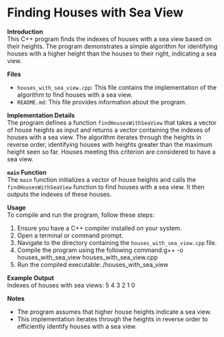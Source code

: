# Finding Houses with Sea View

**Introduction**  
This C++ program finds the indexes of houses with a sea view based on their heights. The program demonstrates a simple algorithm for identifying houses with a higher height than the houses to their right, indicating a sea view.

**Files**  
- `houses_with_sea_view.cpp`: This file contains the implementation of the algorithm to find houses with a sea view.
- `README.md`: This file provides information about the program.

**Implementation Details**  
The program defines a function `findHousesWithSeaView` that takes a vector of house heights as input and returns a vector containing the indexes of houses with a sea view. The algorithm iterates through the heights in reverse order, identifying houses with heights greater than the maximum height seen so far. Houses meeting this criterion are considered to have a sea view.

**`main` Function**  
The `main` function initializes a vector of house heights and calls the `findHousesWithSeaView` function to find houses with a sea view. It then outputs the indexes of these houses.

**Usage**  
To compile and run the program, follow these steps:
1. Ensure you have a C++ compiler installed on your system.
2. Open a terminal or command prompt.
3. Navigate to the directory containing the `houses_with_sea_view.cpp` file.
4. Compile the program using the following command:g++ -o houses_with_sea_view houses_with_sea_view.cpp 
5. Run the compiled executable:./houses_with_sea_view


**Example Output**  
Indexes of houses with sea views: 5 4 3 2 1 0


**Notes**  
- The program assumes that higher house heights indicate a sea view.
- This implementation iterates through the heights in reverse order to efficiently identify houses with a sea view.
